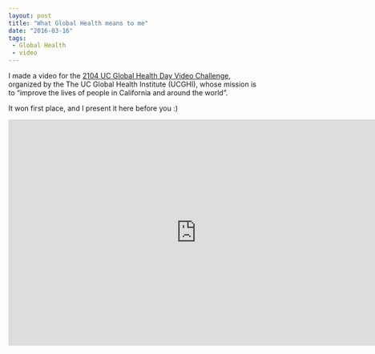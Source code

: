 ```yaml
---
layout: post
title: "What Global Health means to me"
date: "2016-03-16"
tags:
 - Global Health
 - video
---
```


I made a video for the [2104 UC Global Health Day Video Challenge](http://www.ucghi.universityofcalifornia.edu/news-events/uc-global-health-day/2014/video-contest-winners.aspx), organized by the The UC Global Health Institute (UCGHI), whose mission is to “improve the lives of people in California and around the world”.

It won first place, and I present it here before you :)

<iframe width="750" height="452" src="https://www.youtube.com/embed/5oFje-KNufc" frameborder="0" allowfullscreen></iframe>